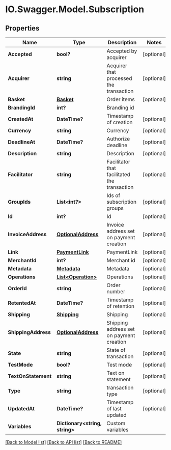 # IO.Swagger.Model.Subscription
## Properties

Name | Type | Description | Notes
------------ | ------------- | ------------- | -------------
**Accepted** | **bool?** | Accepted by acquirer | [optional] 
**Acquirer** | **string** | Acquirer that processed the transaction | [optional] 
**Basket** | [**Basket**](Basket.md) | Order items | [optional] 
**BrandingId** | **int?** | Branding id | 
**CreatedAt** | **DateTime?** | Timestamp of creation | [optional] 
**Currency** | **string** | Currency | [optional] 
**DeadlineAt** | **DateTime?** | Authorize deadline | [optional] 
**Description** | **string** | Description | [optional] 
**Facilitator** | **string** | Facilitator that facilitated the transaction | [optional] 
**GroupIds** | **List&lt;int?&gt;** | Ids of subscription groups | [optional] 
**Id** | **int?** | Id | [optional] 
**InvoiceAddress** | [**OptionalAddress**](OptionalAddress.md) | Invoice address set on payment creation | [optional] 
**Link** | [**PaymentLink**](PaymentLink.md) | PaymentLink | [optional] 
**MerchantId** | **int?** | Merchant id | [optional] 
**Metadata** | [**Metadata**](Metadata.md) | Metadata | [optional] 
**Operations** | [**List&lt;Operation&gt;**](Operation.md) | Operations | [optional] 
**OrderId** | **string** | Order number | [optional] 
**RetentedAt** | **DateTime?** | Timestamp of retention | [optional] 
**Shipping** | [**Shipping**](Shipping.md) | Shipping | [optional] 
**ShippingAddress** | [**OptionalAddress**](OptionalAddress.md) | Shipping address set on payment creation | [optional] 
**State** | **string** | State of transaction | [optional] 
**TestMode** | **bool?** | Test mode | [optional] 
**TextOnStatement** | **string** | Text on statement | [optional] 
**Type** | **string** | transaction type | [optional] 
**UpdatedAt** | **DateTime?** | Timestamp of last updated | [optional] 
**Variables** | **Dictionary&lt;string, string&gt;** | Custom variables | 

[[Back to Model list]](../README.md#documentation-for-models) [[Back to API list]](../README.md#documentation-for-api-endpoints) [[Back to README]](../README.md)

